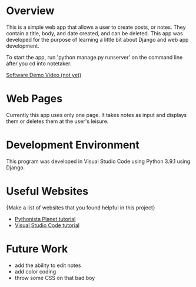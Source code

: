 # Overview

This is a simple web app that allows a user to create posts, or notes. They contain a title, body, and date created, and can be deleted. This app was developed for the purpose of learning a little bit about Django and web app development. 

To start the app, run 'python manage.py runserver' on the command line after you cd into notetaker.

[Software Demo Video (not yet)](http://youtube.com)

# Web Pages

Currently this app uses only one page. It takes notes as input and displays them or deletes them at the user's leisure.

# Development Environment

This program was developed in Visual Studio Code using Python 3.9.1 using Django.

# Useful Websites

{Make a list of websites that you found helpful in this project}
* [Pythonista Planet tutorial](https://pythonistaplanet.com/to-do-list-app-using-django/)
* [Visual Studio Code tutorial](https://code.visualstudio.com/docs/python/tutorial-django)

# Future Work

* add the ability to edit notes
* add color coding
* throw some CSS on that bad boy